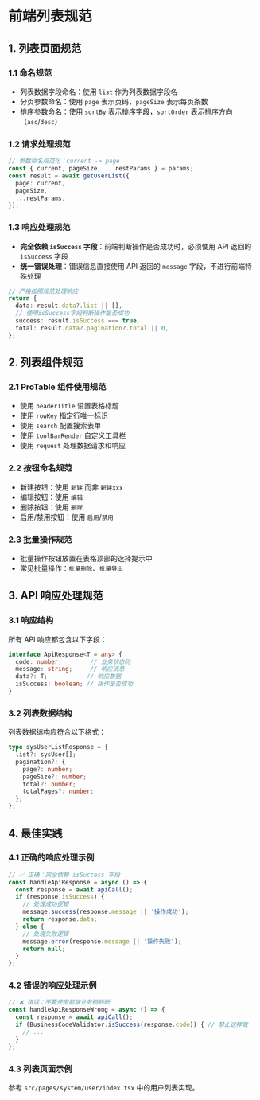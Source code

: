 # 前端列表规范

## 1. 列表页面规范

### 1.1 命名规范

- 列表数据字段命名：使用 `list` 作为列表数据字段名
- 分页参数命名：使用 `page` 表示页码，`pageSize` 表示每页条数
- 排序参数命名：使用 `sortBy` 表示排序字段，`sortOrder` 表示排序方向（`asc`/`desc`）

### 1.2 请求处理规范

```typescript
// 参数命名规范化：current -> page
const { current, pageSize, ...restParams } = params;
const result = await getUserList({
  page: current,
  pageSize,
  ...restParams,
});
```

### 1.3 响应处理规范

- **完全依赖 `isSuccess` 字段**：前端判断操作是否成功时，必须使用 API 返回的 `isSuccess` 字段
- **统一错误处理**：错误信息直接使用 API 返回的 `message` 字段，不进行前端特殊处理

```typescript
// 严格按照规范处理响应
return {
  data: result.data?.list || [],
  // 使用isSuccess字段判断操作是否成功
  success: result.isSuccess === true,
  total: result.data?.pagination?.total || 0,
};
```

## 2. 列表组件规范

### 2.1 ProTable 组件使用规范

- 使用 `headerTitle` 设置表格标题
- 使用 `rowKey` 指定行唯一标识
- 使用 `search` 配置搜索表单
- 使用 `toolBarRender` 自定义工具栏
- 使用 `request` 处理数据请求和响应

### 2.2 按钮命名规范

- 新建按钮：使用 `新建` 而非 `新建xxx`
- 编辑按钮：使用 `编辑`
- 删除按钮：使用 `删除`
- 启用/禁用按钮：使用 `启用`/`禁用`

### 2.3 批量操作规范

- 批量操作按钮放置在表格顶部的选择提示中
- 常见批量操作：`批量删除`、`批量导出`

## 3. API 响应处理规范

### 3.1 响应结构

所有 API 响应都包含以下字段：
```typescript
interface ApiResponse<T = any> {
  code: number;        // 业务状态码
  message: string;     // 响应消息
  data?: T;           // 响应数据
  isSuccess: boolean; // 操作是否成功
}
```

### 3.2 列表数据结构

列表数据结构应符合以下格式：
```typescript
type sysUserListResponse = {
  list?: sysUser[];
  pagination?: {
    page?: number;
    pageSize?: number;
    total?: number;
    totalPages?: number;
  };
};
```

## 4. 最佳实践

### 4.1 正确的响应处理示例

```typescript
// ✅ 正确：完全依赖 isSuccess 字段
const handleApiResponse = async () => {
  const response = await apiCall();
  if (response.isSuccess) {
    // 处理成功逻辑
    message.success(response.message || '操作成功');
    return response.data;
  } else {
    // 处理失败逻辑
    message.error(response.message || '操作失败');
    return null;
  }
};
```

### 4.2 错误的响应处理示例

```typescript
// ❌ 错误：不要使用前端业务码判断
const handleApiResponseWrong = async () => {
  const response = await apiCall();
  if (BusinessCodeValidator.isSuccess(response.code)) { // 禁止这样做
    // ...
  }
};
```

### 4.3 列表页面示例

参考 `src/pages/system/user/index.tsx` 中的用户列表实现。